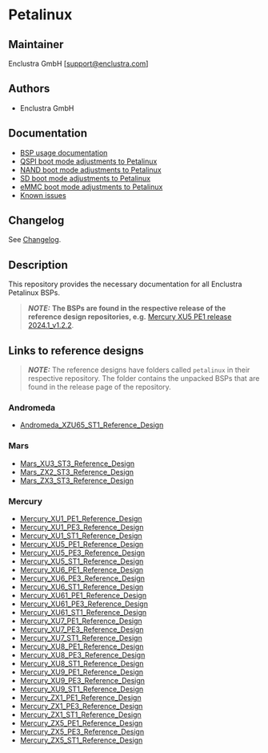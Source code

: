 # Petalinux

## Maintainer
Enclustra GmbH [support@enclustra.com]

## Authors
* Enclustra GmbH

## Documentation
* [BSP usage documentation](doc/BSP.md)
* [QSPI boot mode adjustments to Petalinux](doc/QSPI_boot_mode.md)
* [NAND boot mode adjustments to Petalinux](doc/NAND_boot_mode.md)
* [SD boot mode adjustments to Petalinux](doc/SD_boot_mode.md)
* [eMMC boot mode adjustments to Petalinux](doc/EMMC_boot_mode.md)
* [Known issues](doc/Known_issues.md)

## Changelog
See [Changelog](changelog.md).

## Description
This repository provides the necessary documentation for all Enclustra Petalinux BSPs.
> **_NOTE:_** **The BSPs are found in the respective release of the reference design repositories, e.g.** [Mercury XU5 PE1 release 2024.1_v1.2.2](https://github.com/enclustra/Mercury_XU5_PE1_Reference_Design/releases/tag/2024.1_v1.2.2).

## Links to reference designs

> **_NOTE:_**  The reference designs have folders called `petalinux` in their respective repository. The folder contains the unpacked BSPs that are found in the release page of the repository.

### Andromeda
* [Andromeda_XZU65_ST1_Reference_Design](https://github.com/enclustra/Andromeda_XZU65_ST1_Reference_Design)
### Mars
* [Mars_XU3_ST3_Reference_Design](https://github.com/enclustra/Mars_XU3_ST3_Reference_Design)
* [Mars_ZX2_ST3_Reference_Design](https://github.com/enclustra/Mars_ZX2_ST3_Reference_Design)
* [Mars_ZX3_ST3_Reference_Design](https://github.com/enclustra/Mars_ZX3_ST3_Reference_Design)
### Mercury
* [Mercury_XU1_PE1_Reference_Design](https://github.com/enclustra/Mercury_XU1_PE1_Reference_Design)
* [Mercury_XU1_PE3_Reference_Design](https://github.com/enclustra/Mercury_XU1_PE3_Reference_Design)
* [Mercury_XU1_ST1_Reference_Design](https://github.com/enclustra/Mercury_XU1_ST1_Reference_Design)
* [Mercury_XU5_PE1_Reference_Design](https://github.com/enclustra/Mercury_XU5_PE1_Reference_Design)
* [Mercury_XU5_PE3_Reference_Design](https://github.com/enclustra/Mercury_XU5_PE3_Reference_Design)
* [Mercury_XU5_ST1_Reference_Design](https://github.com/enclustra/Mercury_XU5_ST1_Reference_Design)
* [Mercury_XU6_PE1_Reference_Design](https://github.com/enclustra/Mercury_XU6_PE1_Reference_Design)
* [Mercury_XU6_PE3_Reference_Design](https://github.com/enclustra/Mercury_XU6_PE3_Reference_Design)
* [Mercury_XU6_ST1_Reference_Design](https://github.com/enclustra/Mercury_XU6_ST1_Reference_Design)
* [Mercury_XU61_PE1_Reference_Design](https://github.com/enclustra/Mercury_XU61_PE1_Reference_Design)
* [Mercury_XU61_PE3_Reference_Design](https://github.com/enclustra/Mercury_XU61_PE3_Reference_Design)
* [Mercury_XU61_ST1_Reference_Design](https://github.com/enclustra/Mercury_XU61_ST1_Reference_Design)
* [Mercury_XU7_PE1_Reference_Design](https://github.com/enclustra/Mercury_XU7_PE1_Reference_Design)
* [Mercury_XU7_PE3_Reference_Design](https://github.com/enclustra/Mercury_XU7_PE3_Reference_Design)
* [Mercury_XU7_ST1_Reference_Design](https://github.com/enclustra/Mercury_XU7_ST1_Reference_Design)
* [Mercury_XU8_PE1_Reference_Design](https://github.com/enclustra/Mercury_XU8_PE1_Reference_Design)
* [Mercury_XU8_PE3_Reference_Design](https://github.com/enclustra/Mercury_XU8_PE3_Reference_Design)
* [Mercury_XU8_ST1_Reference_Design](https://github.com/enclustra/Mercury_XU8_ST1_Reference_Design)
* [Mercury_XU9_PE1_Reference_Design](https://github.com/enclustra/Mercury_XU9_PE1_Reference_Design)
* [Mercury_XU9_PE3_Reference_Design](https://github.com/enclustra/Mercury_XU9_PE3_Reference_Design)
* [Mercury_XU9_ST1_Reference_Design](https://github.com/enclustra/Mercury_XU9_ST1_Reference_Design)
* [Mercury_ZX1_PE1_Reference_Design](https://github.com/enclustra/Mercury_ZX1_PE1_Reference_Design)
* [Mercury_ZX1_PE3_Reference_Design](https://github.com/enclustra/Mercury_ZX1_PE3_Reference_Design)
* [Mercury_ZX1_ST1_Reference_Design](https://github.com/enclustra/Mercury_ZX1_ST1_Reference_Design)
* [Mercury_ZX5_PE1_Reference_Design](https://github.com/enclustra/Mercury_ZX5_PE1_Reference_Design)
* [Mercury_ZX5_PE3_Reference_Design](https://github.com/enclustra/Mercury_ZX5_PE3_Reference_Design)
* [Mercury_ZX5_ST1_Reference_Design](https://github.com/enclustra/Mercury_ZX5_ST1_Reference_Design)
